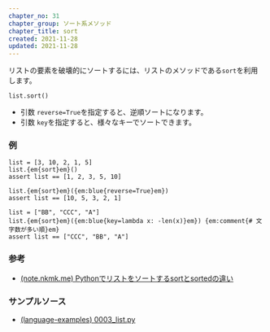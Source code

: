 ```yaml
---
chapter_no: 31
chapter_group: ソート系メソッド
chapter_title: sort
created: 2021-11-28
updated: 2021-11-28
---
```

リストの要素を破壊的にソートするには、リストのメソッドである`sort`を利用します。

```syntax
list.sort()
```
- 引数 `reverse=True`を指定すると、逆順ソートになります。
- 引数 `key`を指定すると、様々なキーでソートできます。

### 例
```:元のリストのソート（破壊的）
list = [3, 10, 2, 1, 5]
list.{em{sort}em}()
assert list == [1, 2, 3, 5, 10]
```
```:逆順
list.{em{sort}em}({em:blue{reverse=True}em})
assert list == [10, 5, 3, 2, 1]
```
```:キーを指定してソート
list = ["BB", "CCC", "A"]
list.{em{sort}em}({em:blue{key=lambda x: -len(x)}em}) {em:comment{# 文字数が多い順}em}
assert list == ["CCC", "BB", "A"]
```

### 参考
- [(note.nkmk.me) Pythonでリストをソートするsortとsortedの違い](https://note.nkmk.me/python-list-sort-sorted/)

### サンプルソース
- [(language-examples) 0003_list.py](https://github.com/fumokmm/language-examples/blob/main/Python/0003_list.py)